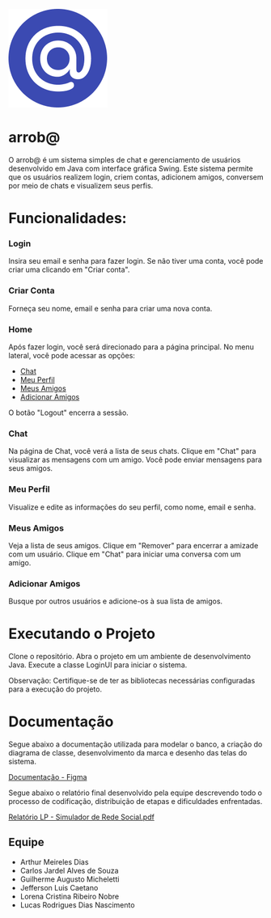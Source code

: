 

![Logo](https://raw.githubusercontent.com/Gmicheletti/arroba/main/src/main/resources/img/arrobaicon.png)

# arrob@

O arrob@ é um sistema simples de chat e gerenciamento de usuários desenvolvido em Java com interface gráfica Swing. Este sistema permite que os usuários realizem login, criem contas, adicionem amigos, conversem por meio de chats e visualizem seus perfis.

# Funcionalidades:

### Login
Insira seu email e senha para fazer login.
Se não tiver uma conta, você pode criar uma clicando em "Criar conta".

### Criar Conta
Forneça seu nome, email e senha para criar uma nova conta.

### Home
Após fazer login, você será direcionado para a página principal.
No menu lateral, você pode acessar as opções:
* [Chat](#chat)
* [Meu Perfil](#meu-perfil)
* [Meus Amigos](#meus-amigos)
* [Adicionar Amigos](#adicionar-amigos)

O botão "Logout" encerra a sessão.

### Chat
Na página de Chat, você verá a lista de seus chats.
Clique em "Chat" para visualizar as mensagens com um amigo.
Você pode enviar mensagens para seus amigos.

### Meu Perfil
Visualize e edite as informações do seu perfil, como nome, email e senha.

### Meus Amigos
Veja a lista de seus amigos.
Clique em "Remover" para encerrar a amizade com um usuário.
Clique em "Chat" para iniciar uma conversa com um amigo.

### Adicionar Amigos
Busque por outros usuários e adicione-os à sua lista de amigos.

# Executando o Projeto
Clone o repositório.
Abra o projeto em um ambiente de desenvolvimento Java.
Execute a classe LoginUI para iniciar o sistema.

Observação: Certifique-se de ter as bibliotecas necessárias configuradas para a execução do projeto.


# Documentação

Segue abaixo a documentação utilizada para modelar o banco, a criação do diagrama de classe, desenvolvimento da marca e desenho das telas do sistema.

[Documentação - Figma](https://www.figma.com/file/SbPkeFRFPOa5pfUYONF5II/arrob%40?type=design&node-id=0%3A1&mode=design&t=3AOIqp9emLMyKUfm-1)

Segue abaixo o relatório final desenvolvido pela equipe descrevendo todo o processo de codificação, distribuição de etapas e dificuldades enfrentadas.

[Relatório LP - Simulador de Rede Social.pdf](https://github.com/Gmicheletti/arroba/files/13453750/Relatorio.LP.-.Simulador.de.Rede.Social.pdf)


## Equipe
- Arthur Meireles Dias
- Carlos Jardel Alves de Souza
- Guilherme Augusto Micheletti
- Jefferson Luis Caetano
- Lorena Cristina Ribeiro Nobre
- Lucas Rodrigues Dias Nascimento  






